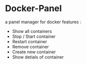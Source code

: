 # Docker-Panel
a panel manager for docker
features :
- Show all containers
- Stop / Start container
- Restart container
- Remove container
- Create new container
- Show detials of container
